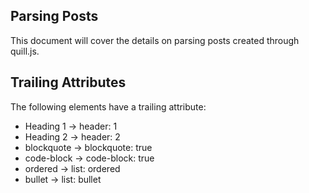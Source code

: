 ## Parsing Posts

This document will cover the details on parsing posts created through quill.js. 

## Trailing Attributes

The following elements have a trailing attribute:

* Heading 1 -> header: 1
* Heading 2 -> header: 2
* blockquote -> blockquote: true
* code-block -> code-block: true
* ordered -> list: ordered
* bullet -> list: bullet